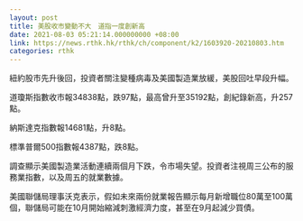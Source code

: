 ```yaml
---
layout: post
title: 美股收市變動不大　道指一度創新高
date: 2021-08-03 05:21:14.000000000 +08:00
link: https://news.rthk.hk/rthk/ch/component/k2/1603920-20210803.htm
categories: rthk
---
```


紐約股市先升後回，投資者關注變種病毒及美國製造業放緩，美股回吐早段升幅。

道瓊斯指數收市報34838點，跌97點，最高曾升至35192點，創紀錄新高，升257點。

納斯達克指數報14681點，升8點。

標準普爾500指數報4387點，跌8點。

調查顯示美國製造業活動連續兩個月下跌，令市場失望。投資者注視周三公布的服務業指數，以及周五的就業數據。

美國聯儲局理事沃克表示，假如未來兩份就業報告顯示每月新增職位80萬至100萬個，聯儲局可能在10月開始縮減刺激經濟力度，甚至在9月起減少買債。

